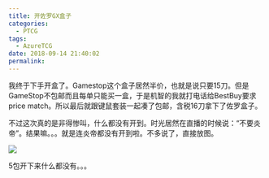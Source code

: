 ```yaml
---
title: 开佐罗GX盒子
categories:
  - PTCG
tags:
  - AzureTCG
date: 2018-09-14 21:40:02
permalink: 
---
```

我终于下手开盒了。Gamestop这个盒子居然半价，也就是说只要15刀。但是GameStop不包邮而且每单只能买一盒，于是机智的我就打电话给BestBuy要求price match。所以最后就跟键鼠套装一起凑了包邮，含税16刀拿下了佐罗盒子。

<!--more-->

不过这次真的是非得惨叫，什么都没有开到。时光居然在直播的时候说：“不要炎帝”。结果嘛。。。就是连炎帝都没有开到啦。不多说了，直接放图。

![](https://raw.githubusercontent.com/oscarcx123/hexo_resource/master/img/ptcg_zoroark_gx_box_1.jpg)

5包开下来什么都没有。。。